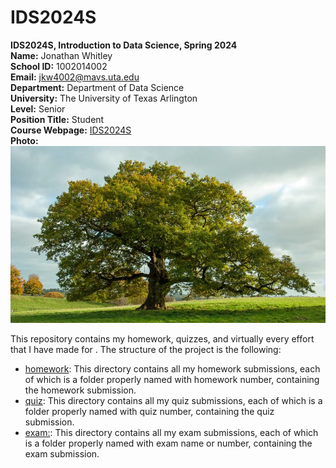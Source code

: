 # IDS2024S

**IDS2024S, Introduction to Data Science, Spring 2024**  
**Name:** Jonathan Whitley  
**School ID:** 1002014002    
**Email:** jkw4002@mavs.uta.edu  
**Department:** Department of Data Science   
**University:** The University of Texas Arlington  
**Level:** Senior    
**Position Title:** Student    
**Course Webpage:** [IDS2024S](www.cdslab.org/IDS2024S)     
**Photo:** 
![image](Tree.webp)  

This repository contains my homework, quizzes, and virtually every effort that I have made for <course name>. The structure of the project is the following:

+ [homework](./hw): This directory contains all my homework submissions, each of which is a folder properly named with homework number, containing the homework submission.  
+ [quiz](./quiz): This directory contains all my quiz submissions, each of which is a folder properly named with quiz number, containing the quiz submission.  
+ [exam:](./exam): This directory contains all my exam submissions, each of which is a folder properly named with exam name or number, containing the exam submission.  
